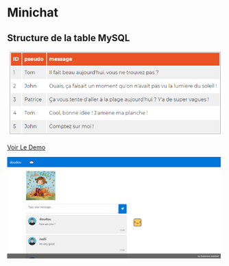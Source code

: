 # Minichat
## Structure de la table MySQL

![image](https://github.com/davidlotfi/Minichat/blob/master/table.png)

[Voir Le Demo](http://boukerninechat.epizy.com)

![image](https://github.com/davidlotfi/Minichat/blob/master/img.png)

